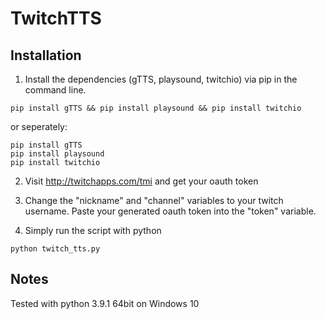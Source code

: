 # TwitchTTS

## Installation
1. Install the dependencies (gTTS, playsound, twitchio) via pip in the command line.
```
pip install gTTS && pip install playsound && pip install twitchio
```
or seperately:
```
pip install gTTS
pip install playsound
pip install twitchio
```

2. Visit http://twitchapps.com/tmi and get your oauth token

3. Change the "nickname" and "channel" variables to your twitch username.
Paste your generated oauth token into the "token" variable.
   
4. Simply run the script with python
```
python twitch_tts.py
```


## Notes
Tested with python 3.9.1 64bit on Windows 10
